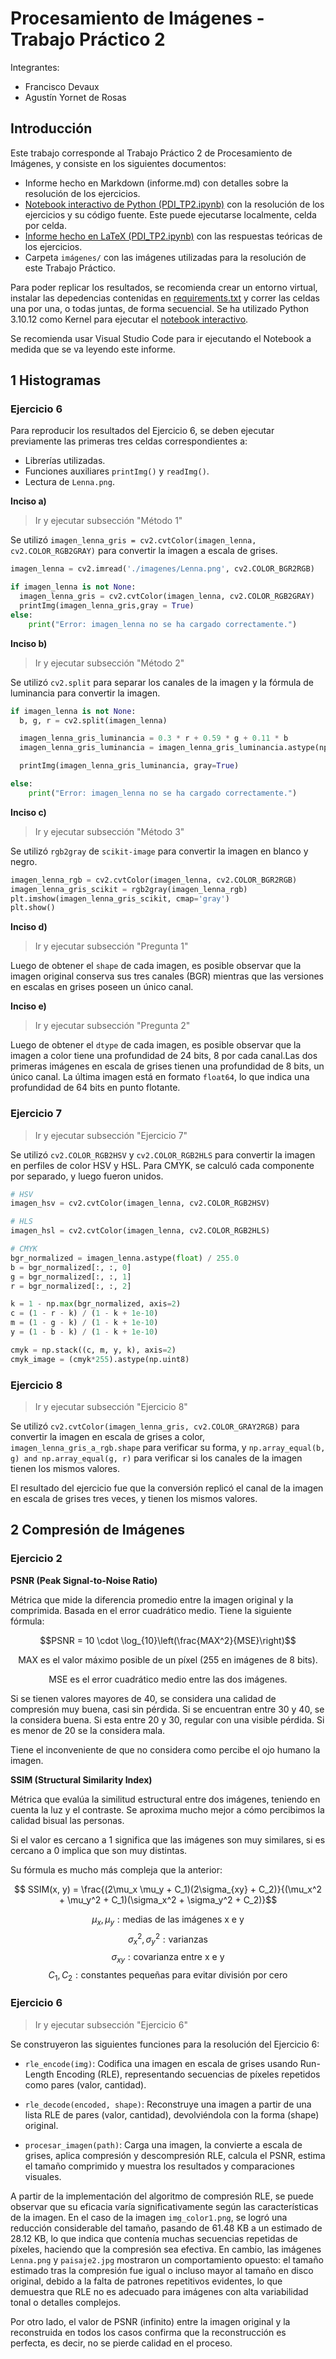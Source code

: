 # Procesamiento de Imágenes - Trabajo Práctico 2
Integrantes:
- Francisco Devaux
- Agustín Yornet de Rosas

## Introducción
Este trabajo corresponde al Trabajo Práctico 2 de Procesamiento de Imágenes, y consiste en los siguientes documentos:

- Informe hecho en Markdown (informe.md) con detalles sobre la resolución de los ejercicios.
- [Notebook interactivo de Python (PDI_TP2.ipynb)](PDI_TP2.ipynb) con la resolución de los ejercicios y su código fuente. Este puede ejecutarse localmente, celda por celda.
- [Informe hecho en LaTeX (PDI_TP2.ipynb)](TP2_PDI.pdf) con las respuestas teóricas de los ejercicios.
- Carpeta `imágenes/` con las imágenes utilizadas para la resolución de este Trabajo Práctico.

Para poder replicar los resultados, se recomienda crear un entorno virtual, instalar las depedencias contenidas en [requirements.txt](requirements.txt) y correr las celdas una por una, o todas juntas, de forma secuencial. Se ha utilizado Python 3.10.12 como Kernel para ejecutar el [notebook interactivo](PDI_TP2.ipynb).

Se recomienda usar Visual Studio Code para ir ejecutando el Notebook a medida que se va leyendo este informe.

## 1 Histogramas

### Ejercicio 6

Para reproducir los resultados del Ejercicio 6, se deben ejecutar previamente las primeras tres celdas correspondientes a: 
- Librerías utilizadas.
- Funciones auxiliares `printImg()` y `readImg()`.
- Lectura de `Lenna.png`.

**Inciso a)**

> Ir y ejecutar subsección "Método 1"

Se utilizó `imagen_lenna_gris = cv2.cvtColor(imagen_lenna, cv2.COLOR_RGB2GRAY)` para convertir la imagen a escala de grises. 

```python
imagen_lenna = cv2.imread('./imagenes/Lenna.png', cv2.COLOR_BGR2RGB)

if imagen_lenna is not None:
  imagen_lenna_gris = cv2.cvtColor(imagen_lenna, cv2.COLOR_RGB2GRAY)
  printImg(imagen_lenna_gris,gray = True)
else:
    print("Error: imagen_lenna no se ha cargado correctamente.")
```

**Inciso b)**

> Ir y ejecutar subsección "Método 2"

Se utilizó `cv2.split` para separar los canales de la imagen y la fórmula de luminancia para convertir la imagen. 

```python
if imagen_lenna is not None:
  b, g, r = cv2.split(imagen_lenna)

  imagen_lenna_gris_luminancia = 0.3 * r + 0.59 * g + 0.11 * b
  imagen_lenna_gris_luminancia = imagen_lenna_gris_luminancia.astype(np.uint8)

  printImg(imagen_lenna_gris_luminancia, gray=True)

else:
    print("Error: imagen_lenna no se ha cargado correctamente.")

```

**Inciso c)**
> Ir y ejecutar subsección "Método 3"

Se utilizó `rgb2gray` de `scikit-image` para convertir la imagen en blanco y negro. 

```python
imagen_lenna_rgb = cv2.cvtColor(imagen_lenna, cv2.COLOR_BGR2RGB)
imagen_lenna_gris_scikit = rgb2gray(imagen_lenna_rgb)
plt.imshow(imagen_lenna_gris_scikit, cmap='gray')
plt.show()
```

**Inciso d)**
> Ir y ejecutar subsección "Pregunta 1"

Luego de obtener el `shape` de cada imagen, es posible observar que la imagen original conserva sus tres canales (BGR) mientras que las versiones en escalas en grises poseen un único canal.

**Inciso e)**
> Ir y ejecutar subsección "Pregunta 2"

Luego de obtener el `dtype` de cada imagen, es posible observar que la imagen a color tiene una profundidad de 24 bits, 8 por cada canal.Las dos primeras imágenes en escala de grises tienen una profundidad de 8 bits, un único canal. La última imagen está en formato `float64`, lo que indica una profundidad de 64 bits en punto flotante.

### Ejercicio 7
> Ir y ejecutar subsección "Ejercicio 7"

Se utilizó `cv2.COLOR_RGB2HSV` y `cv2.COLOR_RGB2HLS` para convertir la imagen en perfiles de color HSV y HSL. Para CMYK, se calculó cada componente por separado, y luego fueron unidos. 

```python
# HSV
imagen_hsv = cv2.cvtColor(imagen_lenna, cv2.COLOR_RGB2HSV)

# HLS
imagen_hsl = cv2.cvtColor(imagen_lenna, cv2.COLOR_RGB2HLS)

# CMYK
bgr_normalized = imagen_lenna.astype(float) / 255.0
b = bgr_normalized[:, :, 0]
g = bgr_normalized[:, :, 1]
r = bgr_normalized[:, :, 2]

k = 1 - np.max(bgr_normalized, axis=2)
c = (1 - r - k) / (1 - k + 1e-10)
m = (1 - g - k) / (1 - k + 1e-10)
y = (1 - b - k) / (1 - k + 1e-10)

cmyk = np.stack((c, m, y, k), axis=2)
cmyk_image = (cmyk*255).astype(np.uint8)
```

### Ejercicio 8
> Ir y ejecutar subsección "Ejercicio 8"

Se utilizó `cv2.cvtColor(imagen_lenna_gris, cv2.COLOR_GRAY2RGB)` para convertir la imagen en escala de grises a color, `imagen_lenna_gris_a_rgb.shape` para verificar su forma, y `np.array_equal(b, g) and np.array_equal(g, r)` para verificar si los canales de la imagen tienen los mismos valores.

El resultado del ejercicio fue que la conversión replicó el canal de la imagen en escala de grises tres veces, y tienen los mismos valores.

## 2 Compresión de Imágenes
### Ejercicio 2

**PSNR (Peak Signal-to-Noise Ratio)**

Métrica que mide la diferencia promedio entre la imagen original y la comprimida. Basada en el error cuadrático medio.
Tiene la siguiente fórmula:

$$PSNR = 10 \cdot \log_{10}\left(\frac{MAX^2}{MSE}\right)$$

$$\text{MAX es el valor máximo posible de un píxel (255 en imágenes de 8 bits).}$$

$$\text{MSE es el error cuadrático medio entre las dos imágenes.}$$

Si se tienen valores mayores de 40, se considera una calidad de compresión muy buena, casi sin pérdida. Si se encuentran entre 30 y 40, se la considera buena. Si esta entre 20 y 30, regular con una visible pérdida. Si es menor de 20 se la considera mala.

Tiene el inconveniente de que no considera como percibe el ojo humano la imagen.

**SSIM (Structural Similarity Index)**

Métrica que evalúa la similitud estructural entre dos imágenes, teniendo en cuenta la luz y el contraste. Se aproxima mucho mejor a cómo percibimos la calidad bisual las personas.

Si el valor es cercano a 1 significa que las imágenes son muy similares, si es cercano a 0 implica que son muy distintas.

Su fórmula es mucho más compleja que la anterior:

$$ SSIM(x, y) = \frac{(2\mu_x \mu_y + C_1)(2\sigma_{xy} + C_2)}{(\mu_x^2 + \mu_y^2 + C_1)(\sigma_x^2 + \sigma_y^2 + C_2)}$$

$$\mu_x, \mu_y: \text{medias de las imágenes x e y}$$
$$\sigma_x^2, \sigma_y^2: \text{varianzas}$$
$$\sigma_{xy}: \text{covarianza entre x e y}$$
$$C_1, C_2: \text{constantes pequeñas para evitar división por cero}$$

### Ejercicio 6
> Ir y ejecutar subsección "Ejercicio 6"

Se construyeron las siguientes funciones para la resolución del Ejercicio 6:
- `rle_encode(img)`: Codifica una imagen en escala de grises usando Run-Length Encoding (RLE), representando secuencias de píxeles repetidos como pares (valor, cantidad).
- `rle_decode(encoded, shape)`: Reconstruye una imagen a partir de una lista RLE de pares (valor, cantidad), devolviéndola con la forma (shape) original.

- `procesar_imagen(path)`: Carga una imagen, la convierte a escala de grises, aplica compresión y descompresión RLE, calcula el PSNR, estima el tamaño comprimido y muestra los resultados y comparaciones visuales.

A partir de la implementación del algoritmo de compresión RLE, se puede observar que su eficacia varía significativamente según las características de la imagen. En el caso de la imagen `img_color1.png`, se logró una reducción considerable del tamaño, pasando de 61.48 KB a un estimado de 28.12 KB, lo que indica que contenía muchas secuencias repetidas de píxeles, haciendo que la compresión sea efectiva. En cambio, las imágenes `Lenna.png` y `paisaje2.jpg` mostraron un comportamiento opuesto: el tamaño estimado tras la compresión fue igual o incluso mayor al tamaño en disco original, debido a la falta de patrones repetitivos evidentes, lo que demuestra que RLE no es adecuado para imágenes con alta variabilidad tonal o detalles complejos.

Por otro lado, el valor de PSNR (infinito) entre la imagen original y la reconstruida en todos los casos confirma que la reconstrucción es perfecta, es decir, no se pierde calidad en el proceso.